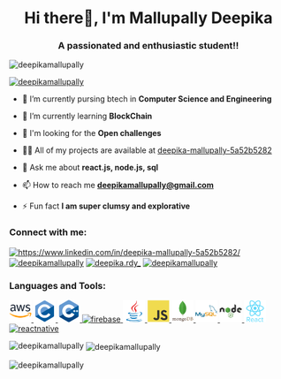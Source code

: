 
<!--
**deepikamallupally/deepikamallupally** is a ✨ _special_ ✨ repository because its `README.md` (this file) appears on your GitHub profile.

Here are some ideas to get you started:

- 🔭 I’m currently working on ...
- 🌱 I’m currently learning ...
- 👯 I’m looking to collaborate on ...
- 🤔 I’m looking for help with ...
- 💬 Ask me about ...
- 📫 How to reach me: ...
- 😄 Pronouns: ...
- ⚡ Fun fact: ...
-->
<h1 align="center">Hi there👋, I'm Mallupally Deepika</h1>
<h3 align="center">A passionated and enthusiastic student!!</h3>

<p align="left"> <img src="https://komarev.com/ghpvc/?username=deepikamallupally&label=Profile%20views&color=0e75b6&style=flat" alt="deepikamallupally" /> </p>

<p align="left"> <a href="https://github.com/ryo-ma/github-profile-trophy"><img src="https://github-profile-trophy.vercel.app/?username=deepikamallupally" alt="deepikamallupally" /></a> </p>

- 🔭 I’m currently pursing btech in **Computer Science and Engineering**

- 🌱 I’m currently learning **BlockChain**

- 📝 I'm looking for the **Open challenges**

- 👨‍💻 All of my projects are available at [deepika-mallupally-5a52b5282](deepika-mallupally-5a52b5282)

- 💬 Ask me about **react.js, node.js, sql**

- 📫 How to reach me **deepikamallupally@gmail.com**

- ⚡ Fun fact **I am super clumsy and explorative**

<h3 align="left">Connect with me:</h3>
<p align="left">
<a href="https://linkedin.com/in/https://www.linkedin.com/in/deepika-mallupally-5a52b5282/" target="blank"><img align="center" src="https://raw.githubusercontent.com/rahuldkjain/github-profile-readme-generator/master/src/images/icons/Social/linked-in-alt.svg" alt="https://www.linkedin.com/in/deepika-mallupally-5a52b5282/" height="30" width="40" /></a>
<a href="https://codesandbox.com/deepikamallupally" target="blank"><img align="center" src="https://raw.githubusercontent.com/rahuldkjain/github-profile-readme-generator/master/src/images/icons/Social/codesandbox.svg" alt="deepikamallupally" height="30" width="40" /></a>
<a href="https://instagram.com/deepika.rdy_" target="blank"><img align="center" src="https://raw.githubusercontent.com/rahuldkjain/github-profile-readme-generator/master/src/images/icons/Social/instagram.svg" alt="deepika.rdy_" height="30" width="40" /></a>
<a href="https://www.leetcode.com/deepikamallupally" target="blank"><img align="center" src="https://raw.githubusercontent.com/rahuldkjain/github-profile-readme-generator/master/src/images/icons/Social/leet-code.svg" alt="deepikamallupally" height="30" width="40" /></a>
</p>

<h3 align="left">Languages and Tools:</h3>
<p align="left"> <a href="https://aws.amazon.com" target="_blank" rel="noreferrer"> <img src="https://raw.githubusercontent.com/devicons/devicon/master/icons/amazonwebservices/amazonwebservices-original-wordmark.svg" alt="aws" width="40" height="40"/> </a> <a href="https://www.cprogramming.com/" target="_blank" rel="noreferrer"> <img src="https://raw.githubusercontent.com/devicons/devicon/master/icons/c/c-original.svg" alt="c" width="40" height="40"/> </a> <a href="https://www.w3schools.com/cpp/" target="_blank" rel="noreferrer"> <img src="https://raw.githubusercontent.com/devicons/devicon/master/icons/cplusplus/cplusplus-original.svg" alt="cplusplus" width="40" height="40"/> </a> <a href="https://firebase.google.com/" target="_blank" rel="noreferrer"> <img src="https://www.vectorlogo.zone/logos/firebase/firebase-icon.svg" alt="firebase" width="40" height="40"/> </a> <a href="https://www.java.com" target="_blank" rel="noreferrer"> <img src="https://raw.githubusercontent.com/devicons/devicon/master/icons/java/java-original.svg" alt="java" width="40" height="40"/> </a> <a href="https://developer.mozilla.org/en-US/docs/Web/JavaScript" target="_blank" rel="noreferrer"> <img src="https://raw.githubusercontent.com/devicons/devicon/master/icons/javascript/javascript-original.svg" alt="javascript" width="40" height="40"/> </a> <a href="https://www.mongodb.com/" target="_blank" rel="noreferrer"> <img src="https://raw.githubusercontent.com/devicons/devicon/master/icons/mongodb/mongodb-original-wordmark.svg" alt="mongodb" width="40" height="40"/> </a> <a href="https://www.mysql.com/" target="_blank" rel="noreferrer"> <img src="https://raw.githubusercontent.com/devicons/devicon/master/icons/mysql/mysql-original-wordmark.svg" alt="mysql" width="40" height="40"/> </a> <a href="https://nodejs.org" target="_blank" rel="noreferrer"> <img src="https://raw.githubusercontent.com/devicons/devicon/master/icons/nodejs/nodejs-original-wordmark.svg" alt="nodejs" width="40" height="40"/> </a> <a href="https://reactjs.org/" target="_blank" rel="noreferrer"> <img src="https://raw.githubusercontent.com/devicons/devicon/master/icons/react/react-original-wordmark.svg" alt="react" width="40" height="40"/> </a> <a href="https://reactnative.dev/" target="_blank" rel="noreferrer"> <img src="https://reactnative.dev/img/header_logo.svg" alt="reactnative" width="40" height="40"/> </a> </p>

<p><img align="left" src="https://github-readme-stats.vercel.app/api/top-langs?username=deepikamallupally&show_icons=true&locale=en&layout=compact" alt="deepikamallupally" /></p>

<p>&nbsp;<img align="center" src="https://github-readme-stats.vercel.app/api?username=deepikamallupally&show_icons=true&locale=en" alt="deepikamallupally" /></p>

<p><img align="center" src="https://github-readme-streak-stats.herokuapp.com/?user=deepikamallupally&" alt="deepikamallupally" /></p>
